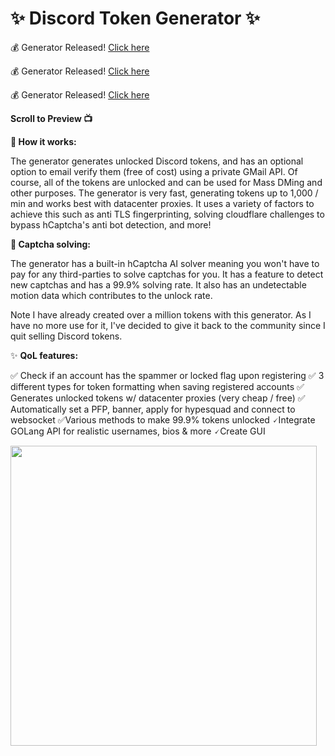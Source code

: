 
# ✨ Discord Token Generator ✨

💰 Generator Released! [Click here](https://discord.gg/EHwqbSfCYj)

💰 Generator Released! [Click here](https://discord.gg/EHwqbSfCYj)

💰 Generator Released! [Click here](https://discord.gg/EHwqbSfCYj)

**Scroll to Preview 📺**

**📝 How it works:**

The generator generates unlocked Discord tokens, and has an optional option to email verify them (free of cost) using a private GMail API. Of course, all of the tokens are unlocked and can be used for Mass DMing and other purposes. The generator is very fast, generating tokens up to 1,000 / min and works best with datacenter proxies. It uses a variety of factors to achieve this such as anti TLS fingerprinting, solving cloudflare challenges to bypass hCaptcha's anti bot detection, and more!

**🤖 Captcha solving:**

The generator has a built-in hCaptcha AI solver meaning you won't have to pay for any third-parties to solve captchas for you. It has a feature to detect new captchas and has a 99.9% solving rate. It also has an undetectable motion data which contributes to the unlock rate.

Note I have already created over a million tokens with this generator. As I have no more use for it, I've decided to give it back to the community since I quit selling Discord tokens.

✨ **QoL features:**

 ✅ Check if an account has the spammer or locked flag upon registering
 ✅ 3 different types for token formatting when saving registered accounts
 ✅ Generates unlocked tokens w/ datacenter proxies (very cheap / free)
 ✅ Automatically set a PFP, banner, apply for hypesquad and connect to websocket
 ✅Various methods to make 99.9% tokens unlocked
 🗸Integrate GOLang API for realistic usernames, bios & more
 🗸Create GUI
 
 
 <img src="https://user-images.githubusercontent.com/62238197/230951182-c164376d-b5a7-4a80-97a4-d51144f2b3a2.png" width="490" height="480">
